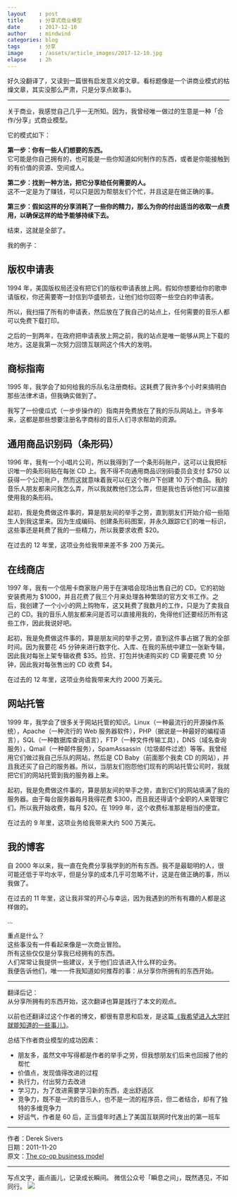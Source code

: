 ```yaml
---
layout    : post
title     : 分享式商业模型
date      : 2017-12-10
author    : mindwind
categories: blog
tags      : 分享
image     : /assets/article_images/2017-12-10.jpg
elapse    : 2h
---
```


好久没翻译了，又读到一篇很有启发意义的文章。看标题像是一个讲商业模式的枯燥文章，其实没那么严肃，只是分享点故事:)。

---

关于商业，我感觉自己几乎一无所知。因为，我曾经唯一做过的生意是一种「合作/分享」式商业模型。

它的模式如下：

__第一步：你有一些人们想要的东西。__  
它可能是你自己拥有的，也可能是一些你知道如何制作的东西，或者是你能接触到的有价值的资源、空间或人。

__第二步：找到一种方法，把它分享给任何需要的人。__  
这不一定是为了赚钱，可以只是因为帮朋友们个忙，并且这是在做正确的事。

__第三步：假如这样的分享消耗了一些你的精力，那么为你的付出适当的收取一点费用，以确保这样的给予能够持续下去。__  

结束，这就是全部了。

我的例子：

## 版权申请表
1994 年，美国版权局还没有把它们的版权申请表放上网。假如你想要给你的歌申请版权，你还需要寄一封信到华盛顿去，让他们给你回寄一些空白的申请表。

所以，我扫描了所有的申请表，然后放在了我自己的站点上，任何需要的音乐人都可以免费下载打印。

之后的一到两年，在政府把申请表放上网之前，我的站点是唯一能够从网上下载的地方。这是我第一次努力回馈互联网这个伟大的发明。


## 商标指南
1995 年，我学会了如何给我的乐队名注册商标。这耗费了我许多个小时来搞明白那些法律术语，但我确实做到了。

我写了一份傻瓜式（一步步操作的）指南并免费放在了我的乐队网站上。许多年来，这都是那些想要注册名字商标的音乐人们寻求帮助的资源。


## 通用商品识别码（条形码）  
1996 年，我有一个小唱片公司，所以我得到了一个条形码账户，这可以让我把标识唯一的条形码贴在每张 CD 上。我不得不向通用商品识别码委员会支付 $750 以获得一个公司账户，然而这就意味着我可以在这个账户下创建 10 万个商品。我的音乐人朋友都来问我怎么弄，所以我就教他们怎么弄，但是我也告诉他们可以直接使用我的条形码。

起初，我是免费做这件事的，算是朋友间的举手之劳，直到朋友们开始介绍一些陌生人到我这里来。因为生成编码、创建条形码图案，并永久跟踪它们的唯一标识，这些事还是耗费了我的一些精力，所以我要求收费 $20。

在过去的 12 年里，这项业务给我带来差不多 200 万美元。


## 在线商店
1997 年，我有一个信用卡商家账户用于在演唱会现场出售自己的 CD。它的初始安装费用为 $1000，并且花费了我三个月来处理各种繁琐的官方文书工作。之后，我创建了一个小小的网上购物车，这又耗费了我数月的工作，只是为了卖我自己的 CD。我的音乐人朋友都来问是否可以直接用我的，免得他们还要经历所有这些工作，因此我说好吧。

起初，我是免费做这件事的，算是朋友间的举手之劳，直到这件事占据了我的全部时间。因为我要花 45 分钟来进行数字化、入库、在我的系统中建立一张新专辑，因此我对每张上架专辑收费 $35。捡货、打包并快递购买的 CD 需要花费 10 分钟，因此我对每张售出的 CD 收费 $4。

在过去的 12 年里，这项业务给我带来大约 2000 万美元。


## 网站托管
1999 年，我学会了很多关于网站托管的知识。Linux（一种最流行的开源操作系统），Apache（一种流行的 Web 服务器软件），PHP（据说是一种最好的编程语言），SQL（一种数据库查询语言），FTP（一种文件传输工具），DNS（域名查询服务），Qmail（一种邮件服务），SpamAssassin（垃圾邮件过滤）等等。我曾经用它们做过我自己乐队的网站，然后是 CD Baby（前面那个我卖 CD 的网站），并且我还买了自己的服务器。所以，当朋友们抱怨他们现有的网站托管公司时，我就把它们的网站托管到我的服务器上来。

起初，我是免费做这件事的，算是朋友间的举手之劳，直到它们的网站填满了我的服务器。由于每台服务器每月我得花费 $300，而且我还得请个全职的人来管理它们，所以我开始收费，每月 $20。在 1999 年，这个收费标准那是相当的便宜。

在过去的 9 年里，这项业务给我带来大约 500 万美元。


## 我的博客
自 2000 年以来，我一直在免费分享我学到的所有东西。我不是最聪明的人，很可能还低于平均水平，但是分享的成本几乎可忽略不计，这是在做正确的事，所以我做了。

在过去的 11 年里，这让我非常的开心与幸运，因为我遇到的所有有趣的人都是这样做的。

...

重点是什么？  
这些事没有一件看起来像是一次商业冒险。  
所有这些仅仅是分享我已经拥有的东西。  
人们常常让我提供一些建议，关于他们应该进入什么样的业务。  
我便告诉他们，唯一一件我知道如何推荐的事：从分享你所拥有的东西开始。

---

翻译后记：  
从分享所拥有的东西开始，这次翻译也算是践行了本文的观点。

以前也还翻译过这个作者的博文，都很有意思和启发，是这篇[《我希望进入大学时就能知道的一些事儿》](https://mp.weixin.qq.com/s?__biz=MzAxMTEyOTQ5OQ==&mid=2650610817&idx=1&sn=821a1fed48e380cc206b5e2c6bb41396&chksm=834c7b75b43bf263f86f3051e85bfe6b8e402ecde25d73b13a576756cee8a2b5460bbcaaf5e3#rd)。

总结下作者商业模型的成功因素：

  - 朋友多，虽然文中写得都是作者的举手之劳，但我想朋友们后来也回报了他的帮忙
  - 价值点，发现值得改进的过程
  - 执行力，付出努力去改进
  - 学习力，为了改进需要学习新的东西，走出舒适区
  - 竞争力，既不是一流的音乐人，也不是一流的程序员，但二者结合，却有了独特的多维竞争力
  - 好运气，作者是 60 后，正当盛年时遇上了美国互联网时代发出的第一班车

---

作者：Derek Sivers  
日期：2011-11-20  
原文：[The co-op business model](https://sivers.org/sharing)

---
写点文字，画点画儿，记录成长瞬间。
微信公众号「瞬息之间」，既然遇见，不如同行。
![](/assets/images/qrcode_wechat_avatar.jpg)
